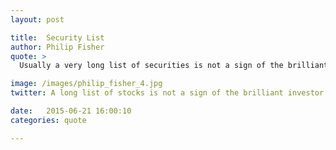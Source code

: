 ```yaml
---
layout: post

title:  Security List
author: Philip Fisher
quote: >
  Usually a very long list of securities is not a sign of the brilliant investor, but of one who is unsure of himself.

image: /images/philip_fisher_4.jpg
twitter: A long list of stocks is not a sign of the brilliant investor. Philip Fisher http://quotes.stockflare.com/

date:   2015-06-21 16:00:10
categories: quote

---
```


